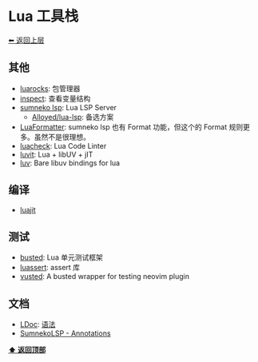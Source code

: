 <a name="top"></a>
# Lua 工具栈

[⬅︎ 返回上层](../#lua)

## 其他

- [luarocks](https://github.com/luarocks/luarocks): 包管理器
- [inspect](https://github.com/kikito/inspect.lua): 查看变量结构
- [sumneko lsp](https://github.com/sumneko/lua-language-server): Lua LSP Server
  - [Alloyed/lua-lsp](https://github.com/Alloyed/lua-lsp): 备选方案
- [LuaFormatter](https://github.com/Koihik/LuaFormatter): sumneko lsp 也有 Format 功能，但这个的 Format 规则更多。虽然不是很理想。
- [luacheck](https://github.com/mpeterv/luacheck): Lua Code Linter
- [luvit](https://github.com/luvit/luvit): Lua + libUV + jIT
- [luv](https://github.com/luvit/luv): Bare libuv bindings for lua

## 编译

- [luajit](http://luajit.org/)

## 测试

- [busted](https://github.com/Olivine-Labs/busted): Lua 单元测试框架
- [luassert](https://github.com/lunarmodules/luassert): assert 库
- [vusted](https://github.com/notomo/vusted): A busted wrapper for testing neovim plugin

## 文档

- [LDoc](https://github.com/lunarmodules/LDoc): [语法](https://stevedonovan.github.io/ldoc/manual/doc.md.html)
- [SumnekoLSP - Annotations](https://github.com/sumneko/lua-language-server/wiki/Annotations)

**[⬆ 返回顶部](#top)**
